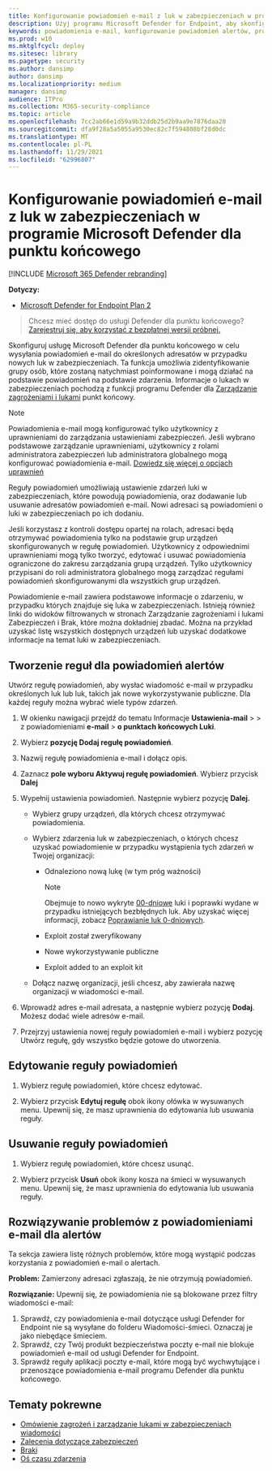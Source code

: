 ```yaml
---
title: Konfigurowanie powiadomień e-mail z luk w zabezpieczeniach w programie Microsoft Defender dla punktu końcowego
description: Użyj programu Microsoft Defender for Endpoint, aby skonfigurować ustawienia powiadomień e-mail o lukach w zabezpieczeniach.
keywords: powiadomienia e-mail, konfigurowanie powiadomień alertów, program Microsoft Defender dla punktu końcowego, powiadomienia programu Microsoft Defender dla punktu końcowego, alerty programu Microsoft Defender dla punktów końcowych, windows enterprise, windows education
ms.prod: w10
ms.mktglfcycl: deploy
ms.sitesec: library
ms.pagetype: security
ms.author: dansimp
author: dansimp
ms.localizationpriority: medium
manager: dansimp
audience: ITPro
ms.collection: M365-security-compliance
ms.topic: article
ms.openlocfilehash: 7cc2ab66e1d59a9b32ddb25d2b9aa9e7876daa20
ms.sourcegitcommit: dfa9f28a5a5055a9530ec82c7f594808bf28d0dc
ms.translationtype: MT
ms.contentlocale: pl-PL
ms.lasthandoff: 11/29/2021
ms.locfileid: "62996807"
---
```

# <a name="configure-vulnerability-email-notifications-in-microsoft-defender-for-endpoint"></a>Konfigurowanie powiadomień e-mail z luk w zabezpieczeniach w programie Microsoft Defender dla punktu końcowego

[!INCLUDE [Microsoft 365 Defender rebranding](../../includes/microsoft-defender.md)]

**Dotyczy:**
- [Microsoft Defender for Endpoint Plan 2](https://go.microsoft.com/fwlink/p/?linkid=2154037)

> Chcesz mieć dostęp do usługi Defender dla punktu końcowego? [Zarejestruj się, aby korzystać z bezpłatnej wersji próbnej.](https://signup.microsoft.com/create-account/signup?products=7f379fee-c4f9-4278-b0a1-e4c8c2fcdf7e&ru=https://aka.ms/MDEp2OpenTrial?ocid=docs-wdatp-emailconfig-abovefoldlink)

Skonfiguruj usługę Microsoft Defender dla punktu końcowego w celu wysyłania powiadomień e-mail do określonych adresatów w przypadku nowych luk w zabezpieczeniach. Ta funkcja umożliwia zidentyfikowanie grupy osób, które zostaną natychmiast poinformowane i mogą działać na podstawie powiadomień na podstawie zdarzenia. Informacje o lukach w zabezpieczeniach pochodzą z funkcji programu Defender dla [Zarządzanie zagrożeniami i lukami](next-gen-threat-and-vuln-mgt.md) punkt końcowy.

> [!NOTE]
> Powiadomienia e-mail mogą konfigurować tylko użytkownicy z uprawnieniami do zarządzania ustawieniami zabezpieczeń. Jeśli wybrano podstawowe zarządzanie uprawnieniami, użytkownicy z rolami administratora zabezpieczeń lub administratora globalnego mogą konfigurować powiadomienia e-mail. [Dowiedz się więcej o opcjach uprawnień](user-roles.md)

Reguły powiadomień umożliwiają ustawienie zdarzeń luki w zabezpieczeniach, które powodują powiadomienia, oraz dodawanie lub usuwanie adresatów powiadomień e-mail. Nowi adresaci są powiadomieni o luki w zabezpieczeniach po ich dodaniu.

Jeśli korzystasz z kontroli dostępu opartej na rolach, adresaci będą otrzymywać powiadomienia tylko na podstawie grup urządzeń skonfigurowanych w  regułę powiadomień.
Użytkownicy z odpowiednimi uprawnieniami mogą tylko tworzyć, edytować i usuwać powiadomienia ograniczone do zakresu zarządzania grupą urządzeń. Tylko użytkownicy przypisani do roli administratora globalnego mogą zarządzać regułami powiadomień skonfigurowanymi dla wszystkich grup urządzeń.

Powiadomienie e-mail zawiera podstawowe informacje o zdarzeniu, w przypadku których znajduje się luka w zabezpieczeniach. Istnieją również linki do widoków filtrowanych w stronach Zarządzanie zagrożeniami i lukami Zabezpieczeń i Brak[](tvm-security-recommendation.md), które można [](tvm-weaknesses.md) dokładniej zbadać. Można na przykład uzyskać listę wszystkich dostępnych urządzeń lub uzyskać dodatkowe informacje na temat luki w zabezpieczeniach.

## <a name="create-rules-for-alert-notifications"></a>Tworzenie reguł dla powiadomień alertów

Utwórz regułę powiadomień, aby wysłać wiadomość e-mail w przypadku określonych luk lub luk, takich jak nowe wykorzystywanie publiczne. Dla każdej reguły można wybrać wiele typów zdarzeń.

1. W okienku nawigacji przejdź do tematu Informacje **Ustawienia-mail** \>  \> z powiadomieniami **e-mail** \> **o punktach końcowych Luki**.

2. Wybierz **pozycję Dodaj regułę powiadomień**.

3. Nazwij regułę powiadomienia e-mail i dołącz opis.

4. Zaznacz **pole wyboru Aktywuj regułę powiadomień**. Wybierz przycisk **Dalej**

5. Wypełnij ustawienia powiadomień. Następnie wybierz pozycję **Dalej.**

    - Wybierz grupy urządzeń, dla których chcesz otrzymywać powiadomienia.
    - Wybierz zdarzenia luk w zabezpieczeniach, o których chcesz uzyskać powiadomienie w przypadku wystąpienia tych zdarzeń w Twojej organizacji:
        - Odnaleziono nową lukę (w tym próg ważności)

            > [!NOTE]
            > Obejmuje to nowo wykryte [00-dniowe](tvm-zero-day-vulnerabilities.md) luki i poprawki wydane w przypadku istniejących bezbłędnych luk. Aby uzyskać więcej informacji, zobacz [Poprawianie luk 0-dniowych](tvm-zero-day-vulnerabilities.md#patching-zero-day-vulnerabilities).

        - Exploit został zweryfikowany
        - Nowe wykorzystywanie publiczne
        - Exploit added to an exploit kit

    - Dołącz nazwę organizacji, jeśli chcesz, aby zawierała nazwę organizacji w wiadomości e-mail.

6. Wprowadź adres e-mail adresata, a następnie wybierz pozycję **Dodaj**. Możesz dodać wiele adresów e-mail.

7. Przejrzyj ustawienia nowej reguły powiadomień e-mail i wybierz  pozycję Utwórz regułę, gdy wszystko będzie gotowe do utworzenia.

## <a name="edit-a-notification-rule"></a>Edytowanie reguły powiadomień

1. Wybierz regułę powiadomień, które chcesz edytować.

2. Wybierz przycisk **Edytuj regułę** obok ikony ołówka w wysuwanych menu. Upewnij się, że masz uprawnienia do edytowania lub usuwania reguły.

## <a name="delete-notification-rule"></a>Usuwanie reguły powiadomień

1. Wybierz regułę powiadomień, które chcesz usunąć.

2. Wybierz przycisk **Usuń** obok ikony kosza na śmieci w wysuwanych menu. Upewnij się, że masz uprawnienia do edytowania lub usuwania reguły.

## <a name="troubleshoot-email-notifications-for-alerts"></a>Rozwiązywanie problemów z powiadomieniami e-mail dla alertów

Ta sekcja zawiera listę różnych problemów, które mogą wystąpić podczas korzystania z powiadomień e-mail o alertach.

**Problem:** Zamierzony adresaci zgłaszają, że nie otrzymują powiadomień.

**Rozwiązanie:** Upewnij się, że powiadomienia nie są blokowane przez filtry wiadomości e-mail:

1. Sprawdź, czy powiadomienia e-mail dotyczące usługi Defender for Endpoint nie są wysyłane do folderu Wiadomości-śmieci. Oznaczaj je jako niebędące śmieciem.
2. Sprawdź, czy Twój produkt bezpieczeństwa poczty e-mail nie blokuje powiadomień e-mail od usługi Defender for Endpoint.
3. Sprawdź reguły aplikacji poczty e-mail, które mogą być wychwytujące i przenoszące powiadomienia e-mail programu Defender dla punktu końcowego.

## <a name="related-topics"></a>Tematy pokrewne

- [Omówienie zagrożeń i zarządzanie lukami w zabezpieczeniach wiadomości](next-gen-threat-and-vuln-mgt.md)
- [Zalecenia dotyczące zabezpieczeń](tvm-security-recommendation.md)
- [Braki](tvm-weaknesses.md)
- [Oś czasu zdarzenia](threat-and-vuln-mgt-event-timeline.md)
